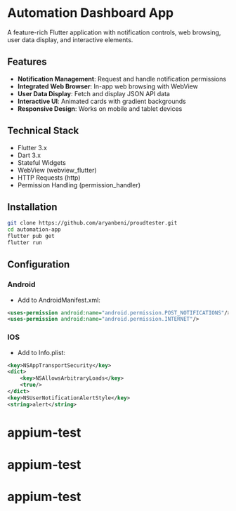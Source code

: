 # Automation Dashboard App

A feature-rich Flutter application with notification controls, web browsing, user data display, and interactive elements.

[//]: # (![App Screenshot]&#40;screenshot.png&#41; <!-- Replace with your actual screenshot -->)

## Features

- **Notification Management**: Request and handle notification permissions
- **Integrated Web Browser**: In-app web browsing with WebView
- **User Data Display**: Fetch and display JSON API data
- **Interactive UI**: Animated cards with gradient backgrounds
- **Responsive Design**: Works on mobile and tablet devices

## Technical Stack

- Flutter 3.x
- Dart 3.x
- Stateful Widgets
- WebView (webview_flutter)
- HTTP Requests (http)
- Permission Handling (permission_handler)

## Installation

```bash
git clone https://github.com/aryanbeni/proudtester.git
cd automation-app
flutter pub get
flutter run
```

## Configuration

### Android
- Add to AndroidManifest.xml:
```xml
<uses-permission android:name="android.permission.POST_NOTIFICATIONS"/>
<uses-permission android:name="android.permission.INTERNET"/>
```
### IOS
- Add to Info.plist:
```xml
<key>NSAppTransportSecurity</key>
<dict>
    <key>NSAllowsArbitraryLoads</key>
    <true/>
</dict>
<key>NSUserNotificationAlertStyle</key>
<string>alert</string>
```

[//]: # (## Package Used)

[//]: # (```xml)

[//]: # (-webview_flutter: ^4.4.0)

[//]: # (-http: ^0.13.5)

[//]: # (-permission_handler: ^10.4.0)

[//]: # (-url_launcher: ^6.1.11)

[//]: # (```)

[//]: # ()
[//]: # (## Folder Structure)

[//]: # (```xml)

[//]: # (lib/)

[//]: # (├── main.dart          # App entry point)

[//]: # (├── home_page.dart     # Main dashboard UI)

[//]: # (├── webview_page.dart  # Web browser implementation)

[//]: # (└── user_data.dart     # API data display)

[//]: # (```)

# appium-test
# appium-test
# appium-test
